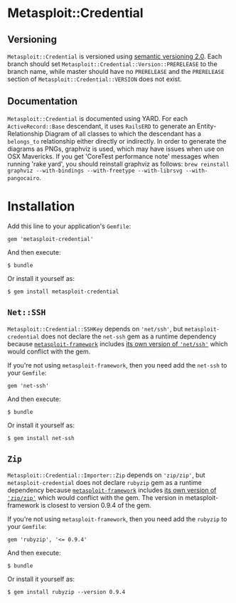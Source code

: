 # Metasploit::Credential

## Versioning

`Metasploit::Credential` is versioned using [semantic versioning 2.0](http://semver.org/spec/v2.0.0.html).  Each branch
should set `Metasploit::Credential::Version::PRERELEASE` to the branch name, while master should have no `PRERELEASE`
and the `PRERELEASE` section of `Metasploit::Credential::VERSION` does not exist.

## Documentation

`Metasploit::Credential` is documented using YARD.  For each `ActiveRecord::Base` descendant, it uses `RailsERD` to
generate an Entity-Relationship Diagram of all classes to which the descendant has a `belongs_to` relationship either
directly or indirectly.  In order to generate the diagrams as PNGs, graphviz is used, which may have issues when
use on OSX Mavericks.  If you get 'CoreTest performance note' messages when running 'rake yard', you should reinstall
graphviz as follows: `brew reinstall graphviz --with-bindings --with-freetype --with-librsvg --with-pangocairo`.

# Installation

Add this line to your application's `Gemfile`:

    gem 'metasploit-credential'

And then execute:

    $ bundle

Or install it yourself as:

    $ gem install metasploit-credential

## `Net::SSH`

`Metasploit::Credential::SSHKey` depends on `'net/ssh'`, but `metasploit-credential` does not declare the `net-ssh` gem
as a runtime dependency because [`metasploit-framework`](https://github.com/rapid7/metasploit-framework) includes
[its own version of `'net/ssh'`](https://github.com/rapid7/metasploit-framework/blob/master/lib/net/ssh.rb) which would
conflict with the gem.

If you're not using `metasploit-framework`, then you need add the `net-ssh` to your `Gemfile`:

    gem 'net-ssh'

And then execute:

    $ bundle

Or install it yourself as:

    $ gem install net-ssh

## `Zip`

`Metasploit::Credential::Importer::Zip` depends on `'zip/zip'`, but `metasploit-credential` does not declare `rubyzip`
gem as a runtime dependency because [`metasploit-framework`](https://github.com/rapid7/metasploit-framework) includes
[its own version of `'zip/zip'`](https://github.com/rapid7/metasploit-framework/blob/master/lib/zip/zip.rb) which would
conflict with the gem.  The version in metasploit-framework is closest to version 0.9.4 of the gem.

If you're not using `metasploit-framework`, then you need add the `rubyzip` to your `Gemfile`:

    gem 'rubyzip', '<= 0.9.4'

And then execute:

    $ bundle

Or install it yourself as:

    $ gem install rubyzip --version 0.9.4
